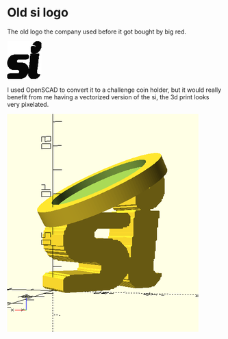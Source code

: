 # Old si logo

The old logo the company used before it got bought by big red.

![Black and White Logo](si-2d-grey.png)

I used OpenSCAD to convert it to a challenge coin holder, but it would really
benefit from me having a vectorized version of the si, the 3d print looks very
pixelated.

![Si Coin Holder](si_coin_holder.png)